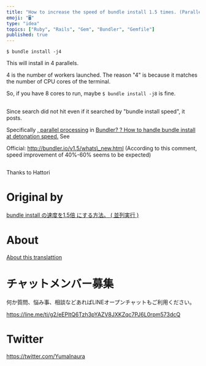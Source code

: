 ```yaml
---
title: "How to increase the speed of bundle install 1.5 times. (Parallel execu"
emoji: "🖥"
type: "idea"
topics: ["Ruby", "Rails", "Gem", "Bundler", "Gemfile"]
published: true
---
```


`$ bundle install -j4`

 

This will install in 4 parallels.

4 is the number of workers launched. The reason "4" is because it matches the number of CPU cores of the terminal.

So, if you have 8 cores to run, maybe `$ bundle install -j8` is fine.

## 

Since search did not hit even if it searched by "bundle install speed", it posts.

Specifically [, parallel processing](http://qiita.com/camelmasa/items/5ca27ab398f105f86c76) in [Bundler? ? How to handle bundle install at detonation speed.](http://qiita.com/camelmasa/items/5ca27ab398f105f86c76) See

Official: http://bundler.io/v1.5/whats\_new.html (According to this comment, speed improvement of 40%-60% seems to be expected)

## 

Thanks to Hattori



# Original by
[bundle install の速度を1.5倍 にする方法。 ( 並列実行 )](https://qiita.com/Yinaura/items/317be4f158be9c3fa1aa)

# About

[About this translattion](https://qiita.com/YumaInaura/items/7f6fd1e9310a6816469a)








<!-- Update From Qiita API -->

# チャットメンバー募集


何か質問、悩み事、相談などあればLINEオープンチャットもご利用ください。

https://line.me/ti/g2/eEPltQ6Tzh3pYAZV8JXKZqc7PJ6L0rpm573dcQ





# Twitter


https://twitter.com/YumaInaura


<!-- Update From Qiita API -->


